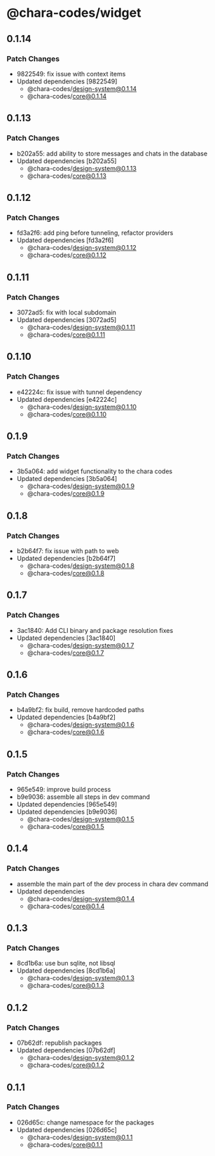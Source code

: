 # @chara-codes/widget

## 0.1.14

### Patch Changes

- 9822549: fix issue with context items
- Updated dependencies [9822549]
  - @chara-codes/design-system@0.1.14
  - @chara-codes/core@0.1.14

## 0.1.13

### Patch Changes

- b202a55: add ability to store messages and chats in the database
- Updated dependencies [b202a55]
  - @chara-codes/design-system@0.1.13
  - @chara-codes/core@0.1.13

## 0.1.12

### Patch Changes

- fd3a2f6: add ping before tunneling, refactor providers
- Updated dependencies [fd3a2f6]
  - @chara-codes/design-system@0.1.12
  - @chara-codes/core@0.1.12

## 0.1.11

### Patch Changes

- 3072ad5: fix with local subdomain
- Updated dependencies [3072ad5]
  - @chara-codes/design-system@0.1.11
  - @chara-codes/core@0.1.11

## 0.1.10

### Patch Changes

- e42224c: fix issue with tunnel dependency
- Updated dependencies [e42224c]
  - @chara-codes/design-system@0.1.10
  - @chara-codes/core@0.1.10

## 0.1.9

### Patch Changes

- 3b5a064: add widget functionality to the chara codes
- Updated dependencies [3b5a064]
  - @chara-codes/design-system@0.1.9
  - @chara-codes/core@0.1.9

## 0.1.8

### Patch Changes

- b2b64f7: fix issue with path to web
- Updated dependencies [b2b64f7]
  - @chara-codes/design-system@0.1.8
  - @chara-codes/core@0.1.8

## 0.1.7

### Patch Changes

- 3ac1840: Add CLI binary and package resolution fixes
- Updated dependencies [3ac1840]
  - @chara-codes/design-system@0.1.7
  - @chara-codes/core@0.1.7

## 0.1.6

### Patch Changes

- b4a9bf2: fix build, remove hardcoded paths
- Updated dependencies [b4a9bf2]
  - @chara-codes/design-system@0.1.6
  - @chara-codes/core@0.1.6

## 0.1.5

### Patch Changes

- 965e549: improve build process
- b9e9036: assemble all steps in dev command
- Updated dependencies [965e549]
- Updated dependencies [b9e9036]
  - @chara-codes/design-system@0.1.5
  - @chara-codes/core@0.1.5

## 0.1.4

### Patch Changes

- assemble the main part of the dev process in chara dev command
- Updated dependencies
  - @chara-codes/design-system@0.1.4
  - @chara-codes/core@0.1.4

## 0.1.3

### Patch Changes

- 8cd1b6a: use bun sqlite, not libsql
- Updated dependencies [8cd1b6a]
  - @chara-codes/design-system@0.1.3
  - @chara-codes/core@0.1.3

## 0.1.2

### Patch Changes

- 07b62df: republish packages
- Updated dependencies [07b62df]
  - @chara-codes/design-system@0.1.2
  - @chara-codes/core@0.1.2

## 0.1.1

### Patch Changes

- 026d65c: change namespace for the packages
- Updated dependencies [026d65c]
  - @chara-codes/design-system@0.1.1
  - @chara-codes/core@0.1.1
